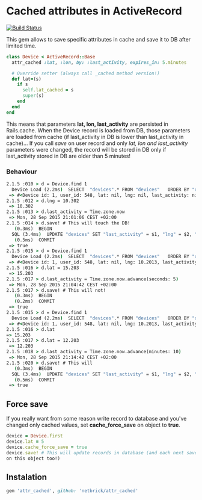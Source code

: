 # Cached attributes in ActiveRecord

[![Build Status](https://travis-ci.org/netbrick/attr_cached.svg)](https://travis-ci.org/netbrick/attr_cached)

This gem allows to save specific attributes in cache and save it to DB after limited time.

```ruby
class Device < ActiveRecord::Base
  attr_cached :lat, :lon, by: :last_activity, expires_in: 5.minutes

  # Override setter (always call _cached method version!)
  def lat=(s)
    if s
      self.lat_cached = s
      super(s)
    end
  end
end
```

This means that parameters **lat, lon, last_activity** are persisted in Rails.cache. When the Device record is loaded from DB, those parameters are loaded from cache (if last_activity in DB is lower than last_activity in cache)... If you call *save* on user record and only *lat, lon and last_activity* parameters were changed, the record will be stored in DB only if last_activity stored in DB are older than 5 minutes!

### Behaviour

```cmd
2.1.5 :010 > d = Device.find 1
  Device Load (2.2ms)  SELECT  "devices".* FROM "devices"   ORDER BY "devices"."id" DESC LIMIT 1
 => #<Device id: 1, user_id: 548, lat: nil, lng: nil, last_activity: nil, created_at: "2015-09-25 14:24:45", updated_at: "2015-09-28 15:40:25">
2.1.5 :012 > d.lng = 10.302
 => 10.302
2.1.5 :013 > d.last_activity = Time.zone.now
 => Mon, 28 Sep 2015 21:01:06 CEST +02:00
2.1.5 :014 > d.save! # This will touch the DB!
   (0.3ms)  BEGIN
  SQL (3.4ms)  UPDATE "devices" SET "last_activity" = $1, "lng" = $2, "updated_at" = $4 WHERE "devices"."id" = 1  [["last_activity", "2015-09-28 19:01:06.955555"], ["lng", 10.203], ["updated_at", "2015-09-28 19:02:40.173626"]]
   (0.5ms)  COMMIT
 => true
2.1.5 :015 > d = Device.find 1
  Device Load (2.2ms)  SELECT  "devices".* FROM "devices"   ORDER BY "devices"."id" DESC LIMIT 1
 => #<Device id: 1, user_id: 548, lat: nil, lng: 10.2013, last_activity:  "2015-09-28 19:01:06.955555", created_at: "2015-09-25 14:24:45", updated_at: "2015-09-28 19:02:40.173626">
2.1.5 :016 > d.lat = 15.203
 => 15.203
2.1.5 :017 > d.last_activity = Time.zone.now.advance(seconds: 5)
 => Mon, 28 Sep 2015 21:04:42 CEST +02:00
2.1.5 :017 > d.save! # This will not!
   (0.3ms)  BEGIN
   (0.2ms)  COMMIT
 => true
2.1.5 :015 > d = Device.find 1
  Device Load (2.2ms)  SELECT  "devices".* FROM "devices"   ORDER BY "devices"."id" DESC LIMIT 1
 => #<Device id: 1, user_id: 548, lat: nil, lng: 10.2013, last_activity:  "2015-09-28 19:01:06.955555", created_at: "2015-09-25 14:24:45", updated_at: "2015-09-28 19:02:40.173626">
2.1.5 :016 > d.lat
=> 15.203
2.1.5 :017 > d.lat = 12.203
 => 12.203
2.1.5 :018 > d.last_activity = Time.zone.now.advance(minutes: 10)
 => Mon, 28 Sep 2015 21:14:42 CEST +02:00
2.1.5 :020 > d.save! # This will
   (0.3ms)  BEGIN
  SQL (3.4ms)  UPDATE "devices" SET "last_activity" = $1, "lng" = $2, "updated_at" = $4 WHERE "devices"."id" = 1  [["last_activity", "2015-09-28 19:14:42.952355"], ["lng", 12.203], ["updated_at", "2015-09-28 19:10:20.174329"]]
   (0.5ms)  COMMIT
 => true
```

## Force save

If you really want from some reason write record to database and you've
changed only cached values, set **cache_force_save** on object to
**true**.

```ruby
device = Device.first
device.lat = 5
device.cache_force_save = true
device.save! # This will update records in database (and each next save
on this object too!)
```

## Instalation

```ruby
gem 'attr_cached', github: 'netbrick/attr_cached'
```
